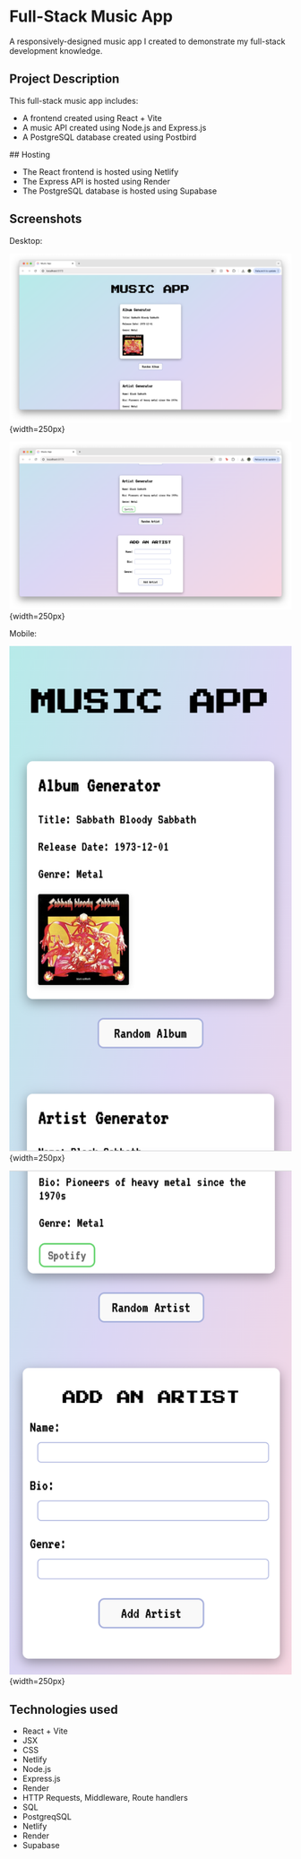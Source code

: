 # Full-Stack Music App

A responsively-designed music app I created to demonstrate my full-stack development knowledge.

## Project Description

This full-stack music app includes:

- A frontend created using React + Vite
- A music API created using Node.js and Express.js
- A PostgreSQL database created using Postbird

## Hosting

- The React frontend is hosted using Netlify
- The Express API is hosted using Render
- The PostgreSQL database is hosted using Supabase

## Screenshots

Desktop:

![Desktop1](public/musicapp1.png){width=250px}

![Desktop2](public/musicapp2.png){width=250px}

Mobile:

![Mobile1](public/mobile1.png){width=250px}

![Mobile2](public/mobile2.png){width=250px}

## Technologies used

- React + Vite
- JSX
- CSS
- Netlify
- Node.js
- Express.js
- Render
- HTTP Requests, Middleware, Route handlers
- SQL
- PostgreqSQL
- Netlify
- Render
- Supabase
